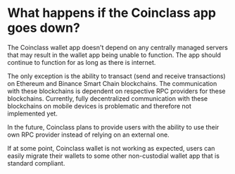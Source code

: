 # What happens if the Coinclass app goes down?

The Coinclass wallet app doesn't depend on any centrally managed servers that may result in the wallet app being unable to function. The app should continue to function for as long as there is internet.

The only exception is the ability to transact (send and receive transactions) on Ethereum and Binance Smart Chain blockchains. The communication with these blockchains is dependent on respective RPC providers for these blockchains. Currently, fully decentralized communication with these blockchains on mobile devices is problematic and therefore not implemented yet.

In the future, Coinclass plans to provide users with the ability to use their own RPC provider instead of relying on an external one.

If at some point, Coinclass wallet is not working as expected, users can easily migrate their wallets to some other non-custodial wallet app that is standard compliant.